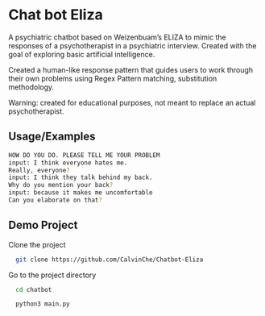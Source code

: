 # Chat bot Eliza

A psychiatric chatbot based on Weizenbuam’s ELIZA to mimic the responses of a psychotherapist in a psychiatric interview. Created with the goal of exploring basic artificial intelligence.

Created a human-like response pattern that guides users to work through their own problems using Regex Pattern matching, substitution methodology.

Warning: created for educational purposes, not meant to replace an actual psychotherapist.

## Usage/Examples

```bash
HOW DO YOU DO. PLEASE TELL ME YOUR PROBLEM
input: I think everyone hates me.
Really, everyone?
input: I think they talk behind my back.
Why do you mention your back?
input: because it makes me uncomfortable
Can you elaborate on that?
```

## Demo Project

Clone the project

```bash
  git clone https://github.com/CalvinChe/Chatbot-Eliza
```

Go to the project directory

```bash
  cd chatbot
```

```bash
  python3 main.py
```

